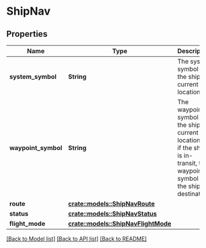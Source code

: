 # ShipNav

## Properties

Name | Type | Description | Notes
------------ | ------------- | ------------- | -------------
**system_symbol** | **String** | The system symbol of the ship's current location. | 
**waypoint_symbol** | **String** | The waypoint symbol of the ship's current location, or if the ship is in-transit, the waypoint symbol of the ship's destination. | 
**route** | [**crate::models::ShipNavRoute**](ShipNavRoute.md) |  | 
**status** | [**crate::models::ShipNavStatus**](ShipNavStatus.md) |  | 
**flight_mode** | [**crate::models::ShipNavFlightMode**](ShipNavFlightMode.md) |  | 

[[Back to Model list]](../README.md#documentation-for-models) [[Back to API list]](../README.md#documentation-for-api-endpoints) [[Back to README]](../README.md)



